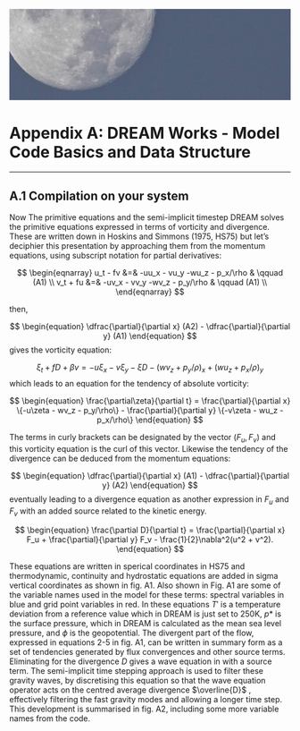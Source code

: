 ![appendixA](./img/appendix_A.png)
# Appendix A: DREAM Works - Model Code Basics and Data Structure

---
## A.1 Compilation on your system
Now The primitive equations and the semi-implicit timestep
DREAM solves the primitive equations expressed in terms of vorticity and divergence. These are written down in Hoskins and Simmons (1975, HS75) but let’s deciphier this presentation by approaching  them from the momentum equations, using subscript notation for partial derivatives:

$$
   \begin{eqnarray}
      u_t - fv &=& -uu_x - vu_y -wu_z - p_x/\rho & \qquad (A1) \\
      v_t + fu &=& -uv_x - vv_y -wv_z - p_y/\rho & \qquad (A1) \\
   \end{eqnarray}
$$

then,

$$
   \begin{equation}
      \dfrac{\partial}{\partial x} (A2) - \dfrac{\partial}{\partial y} (A1)
   \end{equation}
$$
gives the vorticity equation:

$$
   \begin{equation}
      \xi_t + f D + \beta v = -u\xi_x - v\xi_y - \xi D - (wv_z + p_y/\rho)_x + (wu_z + p_x/\rho)_y
   \end{equation}
$$
which leads to an equation for the tendency of absolute vorticity:

$$
   \begin{equation}
      \frac{\partial\zeta}{\partial t} = \frac{\partial}{\partial x} \{-u\zeta - wv_z - p_y/\rho\} - \frac{\partial}{\partial y} \{-v\zeta - wu_z - p_x/\rho\}
   \end{equation}
$$

The terms in curly brackets can be designated by the vector $(F_u,F_v)$ and this vorticity equation is the curl of this vector. Likewise the tendency of the divergence  can be deduced from the momentum equations:

$$
   \begin{equation}
      \dfrac{\partial}{\partial x} (A1) - \dfrac{\partial}{\partial y} (A2)
   \end{equation}
$$
eventually leading to a divergence equation as another expression in $F_u$ and $F_v$  with an added source related to the kinetic energy.

$$
   \begin{equation}
\frac{\partial D}{\partial t} = \frac{\partial}{\partial x} F_u + \frac{\partial}{\partial y} F_v - \frac{1}{2}\nabla^2(u^2 + v^2).
   \end{equation}
$$

These equations are written in sperical coordinates in HS75 and thermodynamic, continuity and hydrostatic equations are added in sigma vertical coordinates as shown in fig. A1. Also shown in Fig. A1 are some of the variable names used in the model for these terms: spectral variables in blue and grid point variables in red. In these equations $T'$ is a temperature deviation from a reference value which in DREAM is just set to 250K, $p*$ is the surface pressure, which in DREAM is calculated as the mean sea level pressure, and $\phi$  is the geopotential. The divergent part of the flow, expressed in equations 2-5 in fig. A1, can be written in summary form as a set of tendencies generated by flux convergences and other source terms. Eliminating for the divergence $D$ gives a wave equation in  with a source term. The semi-implicit time stepping approach is used to filter these gravity waves, by discretising this equation so that  the wave equation operator acts on the centred average divergence $\overline{D}$ , effectively filtering the fast gravity modes and allowing a longer time step. This development is summarised in fig. A2, including some more variable names from the code.

